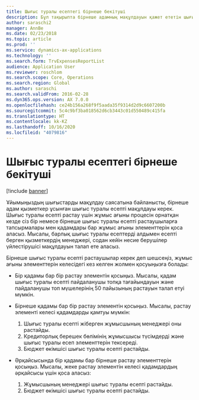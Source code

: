 ```yaml
---
title: Шығыс туралы есептегі бірнеше бекітуші
description: Бұл тақырыпта бірнеше адамның мақұлдауын қажет ететін шығыс туралы есептер туралы ақпарат беріледі.
author: saraschi2
manager: AnnBe
ms.date: 02/23/2018
ms.topic: article
ms.prod: ''
ms.service: dynamics-ax-applications
ms.technology: ''
ms.search.form: TrvExpensesReportList
audience: Application User
ms.reviewer: roschlom
ms.search.scope: Core, Operations
ms.search.region: Global
ms.author: saraschi
ms.search.validFrom: 2016-02-28
ms.dyn365.ops.version: AX 7.0.0
ms.openlocfilehash: ce24b156a268f9f5aada35f9314d2d9c6607200b
ms.sourcegitcommit: 5c4c9bf3ba018562d6cb3443c01d550489c415fa
ms.translationtype: HT
ms.contentlocale: kk-KZ
ms.lasthandoff: 10/16/2020
ms.locfileid: "4079816"
---
```

# <a name="multiple-approvers-on-an-expense-report"></a>Шығыс туралы есептегі бірнеше бекітуші

[!include [banner](../includes/banner.md)]

Ұйымыңыздың шығыстарды мақұлдау саясатына байланысты, бірнеше адам қызметкер ұсынған шығыс туралы есепті мақұлдауы керек. Шығыс туралы есепті растау үшін жұмыс ағыны процесін орнатқан кезде сіз бір немесе бірнеше шығыс туралы есепті растаушыларға тапсырмалары мен қадамдары бар жұмыс ағыны элементтерін қоса аласыз. Мысалы, барлық шығыс туралы есептерді алдымен есепті берген қызметкердің менеджері, содан кейін несие берушілер үйлестірушісі мақұлдауын талап ете аласыз.

Бірнеше шығыс туралы есепті растаушылар керек деп шешсеңіз, жұмыс ағыны элементтерін келесідегі кез келген жолмен қосуыңызға болады: 

- Бір қадамы бар бір растау элементін қосыңыз. Мысалы, қадам шығыс туралы есепті пайдаланушы топқа тағайындауын және пайдаланушы топ мүшелерінің 50 пайызының растауын талап етуі мүмкін.
- Бірнеше қадамы бар бір растау элементін қосыңыз. Мысалы, растау элементі келесі қадамдарды қамтуы мүмкін:

    1. Шығыс туралы есепті жіберген жұмысшының менеджері оны растайды.
    2. Кредиторлық берешек бөлімінің жұмысшысы түсімдерді және шығыс туралы есеп элементтерін тексереді.
    3. Бюджет өкімшісі шығыс туралы есепті растайды.

- Әрқайсысында бір қадамы бар бірнеше растау элементтерін қосыңыз. Мысалы, жеке растау элементін келесі қадамдардың әрқайсысы үшін қоса аласыз:

    1. Жұмысшының менеджері шығыс туралы есепті растайды.
    2. Бюджет өкімшісі шығыс туралы есепті растайды.
